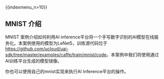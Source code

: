{{indexmenu_n>10}}

## MNIST 介绍

MNIST 案例介绍如何利用AI
inference平台将一个手写数字识别的AI模型在线服务化。本案例使用的模型为LeNet5，训练源代码位于<https://github.com/ucloud/uai-sdk/tree/master/examples/caffe/train/mnist/code>。本案例中我们将使用通过AI训练平台生成的模型镜像。

你也可以使用自己的mnist实现来执行AI Inference平台的操作。
